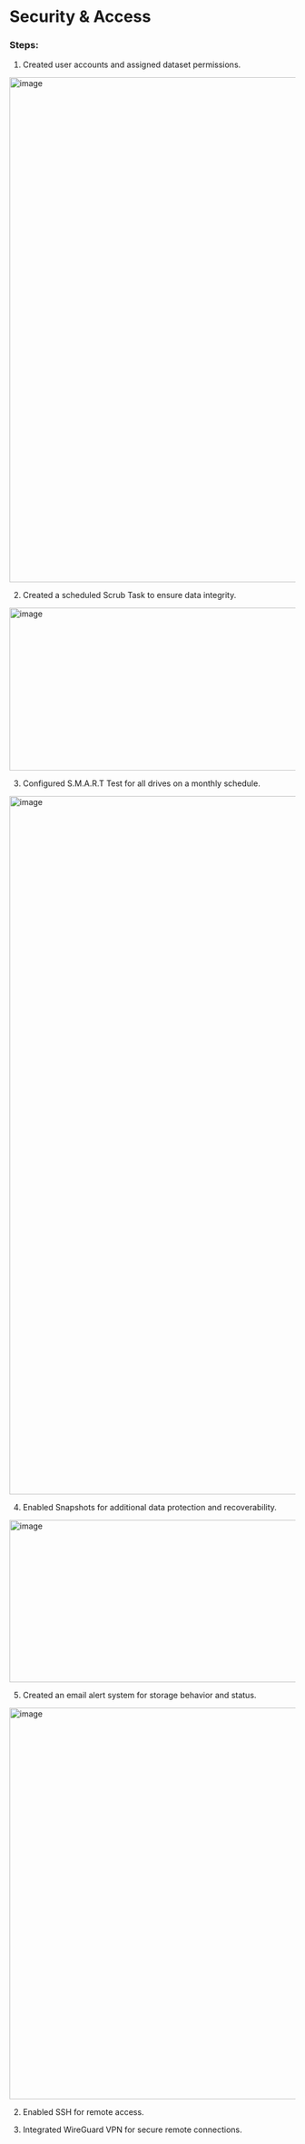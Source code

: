# Security & Access

### Steps:
1. Created user accounts and assigned dataset permissions.
<img width="1198" height="890" alt="image" src="https://github.com/user-attachments/assets/106739bf-b062-4a97-87f9-aba3280ff1a8" />

2. Created a scheduled Scrub Task to ensure data integrity.
<img width="1090" height="287" alt="image" src="https://github.com/user-attachments/assets/a14fb782-ac0c-46c7-9b3a-511d2a13b66b" />

3. Configured S.M.A.R.T Test for all drives on a monthly schedule.
<img width="2499" height="1231" alt="image" src="https://github.com/user-attachments/assets/f17dc257-6c09-4610-895d-632d665cb052" />

4. Enabled Snapshots for additional data protection and recoverability.
<img width="1105" height="286" alt="image" src="https://github.com/user-attachments/assets/ae702cfe-5cd8-488e-87b9-aa1fc899bfde" />

5. Created an email alert system for storage behavior and status.
<img width="2364" height="690" alt="image" src="https://github.com/user-attachments/assets/9198c2cd-8edd-4c9e-bdb6-f2dceb78e4ab" />


2. Enabled SSH for remote access.

4. Integrated WireGuard VPN for secure remote connections.

